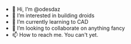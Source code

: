 - 👋 Hi, I’m @odesdaz
- 👀 I’m interested in building droids
- 🌱 I’m currently learning to CAD
- 💞️ I’m looking to collaborate on anything fancy
- 📫 How to reach me. You can't yet.

<!---
odesdaz/odesdaz is a ✨ special ✨ repository because its `README.md` (this file) appears on your GitHub profile.
You can click the Preview link to take a look at your changes.
--->
